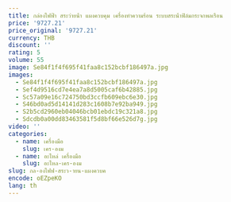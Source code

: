 ```yaml
---
title: กล่องไฟฟ้า สระว่ายน้ํา แผงควบคุม เครื่องทําความร้อน ระบบสระน้ําฟิล์มกระจกพลเรือน
price: '9727.21'
price_original: '9727.21'
currency: THB
discount: ''
rating: 5
volume: 55
image: Se84f1f4f695f41faa8c152bcbf186497a.jpg
images:
  - Se84f1f4f695f41faa8c152bcbf186497a.jpg
  - Sef4d9516cd7e4ea7a8d5005caf6b42885.jpg
  - Sc57a09e16c724750bd3ccfb609ebc6e30.jpg
  - S46bd0ad5d14141d283c1608b7e92ba949.jpg
  - S2b5cd2960eb04046bcb01ebdc19c321a8.jpg
  - Sdcdb0a00dd83463581f5d8bf66e526d7g.jpg
video: ''
categories:
  - name: เครื่องมือ
    slug: เคร-องม
  - name: อะไหล่ เครื่องมือ
    slug: อะไหล-เคร-องม
slug: กล-องไฟฟ-สระว-ายน-แผงควบค
encode: oEZpeKO
lang: th
---
```

  